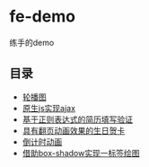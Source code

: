 # fe-demo
练手的demo
## 目录
- [轮播图](./slide)
- [原生js实现ajax](./myAjax.js)
- [基于正则表达式的简历填写验证](https://brenner8023.github.io/fe-demo/regexp-resume/)
- [具有翻页动画效果的生日贺卡](https://brenner8023.github.io/birthday-card/index.html)
- [倒计时动画]()
- [借助box-shadow实现一标签绘图](./oneLabel.html)
